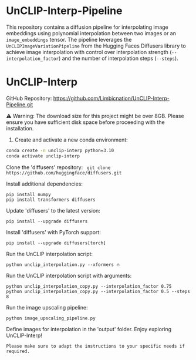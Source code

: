 # UnCLIP-Interp-Pipeline

This repository contains a diffusion pipeline for interpolating image embeddings using polynomial interpolation between two images or an `image_embeddings` tensor. The pipeline leverages the `UnCLIPImageVariationPipeline` from the Hugging Faces Diffusers library to achieve image interpolation with control over interpolation strength (`--interpolation_factor`) and the number of interpolation steps (`--steps`).


# UnCLIP-Interp

GitHub Repository: https://github.com/Limbicnation/UnCLIP-Interp-Pipeline.git

⚠️ Warning: The download size for this project might be over 8GB. Please ensure you have sufficient disk space before proceeding with the installation.

1. Create and activate a new conda environment:

```bash
conda create -n unclip-interp python=3.10
conda activate unclip-interp
```
Clone the 'diffusers' repository:
``
git clone https://github.com/huggingface/diffusers.git``

Install additional dependencies:
```
pip install numpy
pip install transformers diffusers
```
Update 'diffusers' to the latest version:
```
pip install --upgrade diffusers
```
Install 'diffusers' with PyTorch support:
```
pip install --upgrade diffusers[torch]
```
Run the UnCLIP interpolation script:
```
python unclip_interpolation.py --xformers 🔥

```
Run the UnCLIP interpolation script with arguments:
```
python unclip_interpolation_copy.py --interpolation_factor 0.75
python unclip_interpolation_copy.py --interpolation_factor 0.5 --steps 8
```
Run the image upscaling pipeline:
```
python image_upscaling_pipeline.py
```

Define images for interpolation in the 'output' folder.
Enjoy exploring UnCLIP-Interp!
```
Please make sure to adapt the instructions to your specific needs if required.
```
